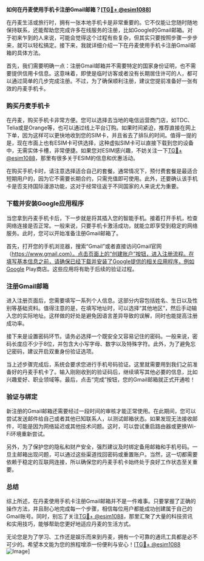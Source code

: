 **如何在丹麦使用手机卡注册Gmail邮箱？[[TG💪+ @esim1088](https://t.me/s/esim1088)]**

在丹麦生活或旅行时，拥有一张本地手机卡是非常重要的。它不仅能让您随时随地保持联系，还能帮助您完成许多在线服务的注册，比如Google的Gmail邮箱。对于初来乍到的人来说，可能会觉得这个过程有些复杂，但其实只要按照步骤一步步来，就可以轻松搞定。接下来，我就详细介绍一下在丹麦使用手机卡注册Gmail邮箱的具体方法。

首先，我们需要明确一点：注册Gmail邮箱并不需要特定的国家身份证明，也不需要提供信用卡信息。这意味着，即使是临时访客或者没有长期居住许可的人，都可以通过简单的几步完成注册。不过，为了确保顺利注册，建议您提前准备好一张有效的丹麦手机卡。

### 购买丹麦手机卡

在丹麦，购买手机卡非常方便。您可以选择去当地的电信运营商门店，如TDC、Telia或是Orange等，也可以通过线上平台订购。如果时间紧迫，推荐直接在网上下单，因为这样可以更快地收到您的SIM卡，并且省去了排队的时间。值得一提的是，现在市面上也有ESIM卡可供选择，这种虚拟SIM卡可以直接下载到您的设备中，无需实体卡槽，非常便捷。如果您对ESIM感兴趣，不妨关注一下[TG💪+ @esim1088](https://t.me/s/esim1088)，那里有很多关于ESIM的信息和优惠活动。

在购买手机卡时，请注意选择适合自己的套餐。通常情况下，预付费套餐是最适合短期用户的，因为它不需要长期合约，只需充值即可使用。此外，还要确认该手机卡是否支持国际漫游功能，这对于经常往返于不同国家的人来说尤为重要。

### 下载并安装Google应用程序

当您拿到丹麦手机卡后，下一步就是将其插入您的智能手机。接着打开手机，检查网络连接是否正常。一般来说，只要手机卡激活成功，就能立即享受到稳定的网络服务。此时，您可以开始准备注册Gmail邮箱了。

首先，打开您的手机浏览器，搜索“Gmail”或者直接访问Gmail官网（https://www.gmail.com）。点击页面上的“创建账户”按钮，进入注册流程。在填写基本信息之前，请确保已经下载并安装了Google提供的相关应用程序，例如Google Play商店。这些应用将有助于后续的验证过程。

### 注册Gmail邮箱

进入注册页面后，您需要填写一系列个人信息。这部分内容包括姓名、生日以及性别等基础资料。值得注意的是，在填写地址时，可以选择“其他地区”，然后手动输入您的实际地址。这样做的好处是避免因语言差异导致的误解，同时也能提高注册成功率。

接下来是设置密码环节。请务必选择一个既安全又容易记住的密码。一般来说，密码长度应不少于8位，并包含大小写字母、数字以及特殊字符。此外，为了避免忘记密码，建议开启双重身份验证选项。

当上述步骤完成后，系统会要求您进行手机号码验证。这里就需要用到我们之前准备好的丹麦手机卡了。输入刚刚收到的验证码后，继续填写其他必要的信息，比如兴趣爱好、职业领域等。最后，点击“完成”按钮，您的Gmail邮箱就正式开通啦！

### 验证与绑定

新注册的Gmail邮箱还需要经过一段时间的审核才能正常使用。在此期间，您可以尝试发送邮件给自己或者其他已知联系人，以测试邮箱状态。如果发现无法接收邮件，可能是因为网络延迟或其他技术问题。这时，可以尝试重启路由器或更换Wi-Fi环境重新尝试。

另外，为了保护您的隐私和财产安全，强烈建议及时绑定备用邮箱和手机号码。一旦主邮箱出现问题，可以通过这些渠道找回密码或重置账户。当然，这一切都需要依赖于稳定的互联网连接，所以确保您的丹麦手机卡始终处于良好工作状态至关重要。

### 总结

综上所述，在丹麦使用手机卡注册Gmail邮箱并不是一件难事。只要掌握了正确的操作方法，并且耐心地完成每一个步骤，相信每位用户都能成功创建属于自己的Gmail账号。同时，别忘了关注[TG💪+ @esim1088](https://t.me/s/esim1088)，那里汇聚了大量的科技资讯和实用技巧，能够帮助您更好地适应丹麦的生活方式。

无论您是为了学习、工作还是娱乐而来到丹麦，拥有一个可靠的通讯工具都是必不可少的。希望本文能为您的旅程增添一份便利与安心！[[TG💪+ @esim1088](https://t.me/s/esim1088) ![Image](https://i.postimg.cc/4NQfJmqS/Snipaste-2025-05-13-00-14-12.png)]